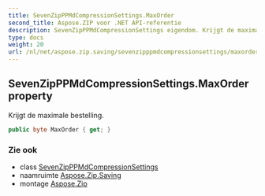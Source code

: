 ```yaml
---
title: SevenZipPPMdCompressionSettings.MaxOrder
second_title: Aspose.ZIP voor .NET API-referentie
description: SevenZipPPMdCompressionSettings eigendom. Krijgt de maximale bestelling.
type: docs
weight: 20
url: /nl/net/aspose.zip.saving/sevenzipppmdcompressionsettings/maxorder/
---
```

## SevenZipPPMdCompressionSettings.MaxOrder property

Krijgt de maximale bestelling.

```csharp
public byte MaxOrder { get; }
```

### Zie ook

* class [SevenZipPPMdCompressionSettings](../)
* naamruimte [Aspose.Zip.Saving](../../sevenzipppmdcompressionsettings/)
* montage [Aspose.Zip](../../../)


